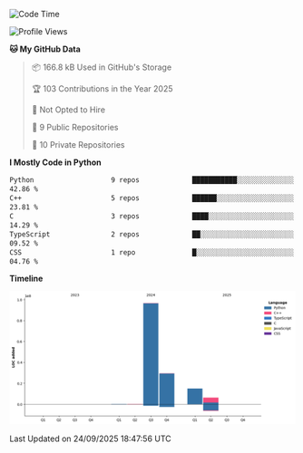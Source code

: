 <!--START_SECTION:waka-->
![Code Time](http://img.shields.io/badge/Code%20Time-29%20hrs%2039%20mins-blue)

![Profile Views](http://img.shields.io/badge/Profile%20Views-5-blue)

**🐱 My GitHub Data** 

> 📦 166.8 kB Used in GitHub's Storage 
 > 
> 🏆 103 Contributions in the Year 2025
 > 
> 🚫 Not Opted to Hire
 > 
> 📜 9 Public Repositories 
 > 
> 🔑 10 Private Repositories 
 > 
**I Mostly Code in Python** 

```text
Python                   9 repos             ███████████░░░░░░░░░░░░░░   42.86 % 
C++                      5 repos             ██████░░░░░░░░░░░░░░░░░░░   23.81 % 
C                        3 repos             ████░░░░░░░░░░░░░░░░░░░░░   14.29 % 
TypeScript               2 repos             ██░░░░░░░░░░░░░░░░░░░░░░░   09.52 % 
CSS                      1 repo              █░░░░░░░░░░░░░░░░░░░░░░░░   04.76 % 
```



**Timeline**

![Lines of Code chart](https://raw.githubusercontent.com/CristhianKapelinski/CristhianKapelinski/main/assets/bar_graph.png)


 Last Updated on 24/09/2025 18:47:56 UTC
<!--END_SECTION:waka-->

